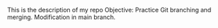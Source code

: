 This is the description of my repo
Objective: Practice Git branching and merging.
Modification in main branch.
